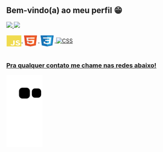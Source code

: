 ## Bem-vindo(a) ao meu perfil 😁

 <div>
   <a href="https://github.com/Gabrielmendes12">
   <img height="180em" src="https://github-readme-stats.vercel.app/api?username=Gabrielmendes12&show_icons=true&theme=tokyonight&include_all_commits=true&count_private=true"/>
   <img height="180em" src="https://github-readme-stats.vercel.app/api/top-langs/?username=Gabrielmendes12&layout=compact&langs_count=6&theme=tokyonight"/>

</div>
<div style="display: inline_block"><br>
  <img align="center" alt="Js" height="30" width="40" src="https://raw.githubusercontent.com/devicons/devicon/master/icons/javascript/javascript-plain.svg">
  <img align="center" alt="HTML" height="30" width="40" src="https://raw.githubusercontent.com/devicons/devicon/master/icons/html5/html5-original.svg">
  <img align="center" alt="CSS" height="30" width="40" src="https://raw.githubusercontent.com/devicons/devicon/master/icons/css3/css3-original.svg">
  <img align="center" alt="CSS" height="30" width="40" src="https://cdn.jsdelivr.net/gh/devicons/devicon/icons/python/python-original.svg">
</div>
 
 <br>
 
  ### Pra qualquer contato me chame nas redes abaixo!
 
<div>
 
 
  ![Snake animation](https://github.com/Gabrielmendes12/Gabrielmendes12/blob/output/github-contribution-grid-snake.svg)
</div>
